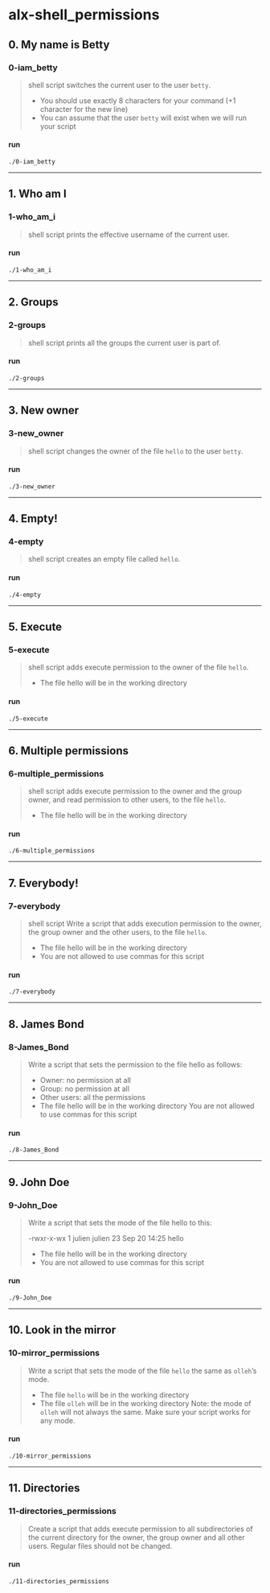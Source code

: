 # alx-shell_permissions

## 0. My name is Betty

### 0-iam_betty
> shell script  switches the current user to the user `betty`.
>
> - You should use exactly 8 characters for your command (+1 character for the new line)
> - You can assume that the user `betty` will exist when we will run your script
#### run
    ./0-iam_betty
___
## 1. Who am I

### 1-who_am_i
> shell script prints the effective username of the current user.
#### run
    ./1-who_am_i
___
## 2. Groups

### 2-groups
> shell script prints all the groups the current user is part of.
#### run
    ./2-groups
___
## 3. New owner

### 3-new_owner
> shell script changes the owner of the file `hello` to the user `betty`.
#### run
    ./3-new_owner
___
## 4. Empty!

### 4-empty
> shell script creates an empty file called `hello`.
#### run
    ./4-empty
___
## 5. Execute

### 5-execute
> shell script adds execute permission to the owner of the file `hello`.
>
> - The file hello will be in the working directory
#### run
    ./5-execute
___
## 6. Multiple permissions

### 6-multiple_permissions
> shell script adds execute permission to the owner and the group owner, and read permission to other users, to the file `hello`.
>
> - The file hello will be in the working directory
#### run
    ./6-multiple_permissions
___
## 7. Everybody!

### 7-everybody
> shell script Write a script that adds execution permission to the owner, the group owner and the other users, to the file `hello`.
>
> - The file hello will be in the working directory
> - You are not allowed to use commas for this script
#### run
    ./7-everybody
___
## 8. James Bond

### 8-James_Bond
> Write a script that sets the permission to the file hello as follows:
> 
> - Owner: no permission at all
> - Group: no permission at all
> - Other users: all the permissions
> - The file hello will be in the working directory You are not allowed to use commas for this script
#### run
    ./8-James_Bond
___
## 9. John Doe

### 9-John_Doe
> Write a script that sets the mode of the file hello to this:
>
>    -rwxr-x-wx 1 julien julien 23 Sep 20 14:25 hello
> - The file hello will be in the working directory
> - You are not allowed to use commas for this script
#### run
    ./9-John_Doe
___
## 10. Look in the mirror

### 10-mirror_permissions
> Write a script that sets the mode of the file `hello` the same as `olleh`’s mode.
>
> - The file `hello` will be in the working directory
> - The file `olleh` will be in the working directory
> Note: the mode of `olleh` will not always the same. Make sure your script works for any mode.
#### run
    ./10-mirror_permissions
___
## 11. Directories

### 11-directories_permissions
> Create a script that adds execute permission to all subdirectories of the current directory for the owner, the group owner and all other users. Regular files should not be changed.
#### run
    ./11-directories_permissions
